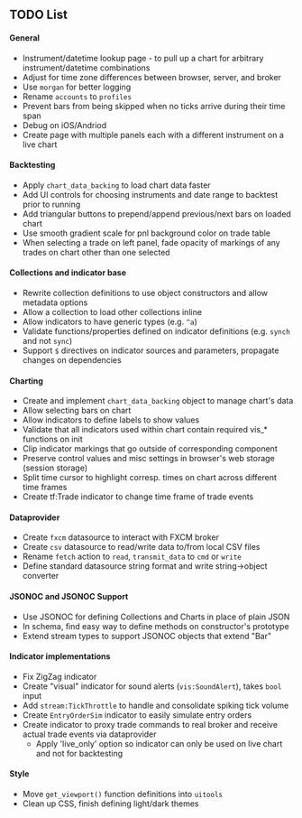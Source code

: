 ## TODO List

#### General

* Instrument/datetime lookup page - to pull up a chart for arbitrary instrument/datetime combinations
* Adjust for time zone differences between browser, server, and broker
* Use `morgan` for better logging
* Rename `accounts` to `profiles`
* Prevent bars from being skipped when no ticks arrive during their time span
* Debug on iOS/Andriod
* Create page with multiple panels each with a different instrument on a live chart

#### Backtesting

* Apply `chart_data_backing` to load chart data faster
* Add UI controls for choosing instruments and date range to backtest prior to running
* Add triangular buttons to prepend/append previous/next bars on loaded chart
* Use smooth gradient scale for pnl background color on trade table
* When selecting a trade on left panel, fade opacity of markings of any trades on chart other than one selected

#### Collections and indicator base

* Rewrite collection definitions to use object constructors and allow metadata options
* Allow a collection to load other collections inline
* Allow indicators to have generic types (e.g. `^a`)
* Validate functions/properties defined on indicator definitions (e.g. `synch` and not `sync`)
* Support `$` directives on indicator sources and parameters, propagate changes on dependencies

#### Charting

* Create and implement `chart_data_backing` object to manage chart's data
* Allow selecting bars on chart
* Allow indicators to define labels to show values
* Validate that all indicators used within chart contain required vis_* functions on init
* Clip indicator markings that go outside of corresponding component
* Preserve control values and misc settings in browser's web storage (session storage)
* Split time cursor to highlight corresp. times on chart across different time frames
* Create tf:Trade indicator to change time frame of trade events

#### Dataprovider

* Create `fxcm` datasource to interact with FXCM broker
* Create `csv` datasource to read/write data to/from local CSV files
* Rename `fetch` action to `read`, `transmit_data` to `cmd` or `write`
* Define standard datasource string format and write string->object converter

#### JSONOC and JSONOC Support

* Use JSONOC for defining Collections and Charts in place of plain JSON
* In schema, find easy way to define methods on constructor's prototype
* Extend stream types to support JSONOC objects that extend "Bar"

#### Indicator implementations

* Fix ZigZag indicator
* Create "visual" indicator for sound alerts (`vis:SoundAlert`), takes `bool` input
* Add `stream:TickThrottle` to handle and consolidate spiking tick volume
* Create `EntryOrderSim` indicator to easily simulate entry orders
* Create indicator to proxy trade commands to real broker and receive actual trade events via dataprovider
  - Apply 'live_only' option so indicator can only be used on live chart and not for backtesting

#### Style

* Move `get_viewport()` function definitions into `uitools`
* Clean up CSS, finish defining light/dark themes
